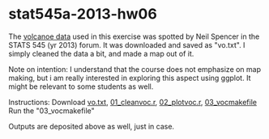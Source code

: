 stat545a-2013-hw06
==================

The [volcanoe data](https://docs.google.com/spreadsheet/ccc?key=0AonYZs4MzlZbdHU2anpicEt4cW54RGUtVzN2djcyc2c#gid=0) used in this exercise was spotted by Neil Spencer in the STATS 545 (yr 2013) forum. It was downloaded and saved as "vo.txt". I simply cleaned the data a bit, and made a map out of it. 

Note on intention:
I understand that the course does not emphasize on map making, but i am really interested in exploring this aspect using ggplot. It might be relevant to some students as well.

Instructions:
Download  [vo.txt](https://github.com/xxue/stat545a-2013-hw06/blob/master/vo.txt), [01_cleanvoc.r](https://github.com/xxue/stat545a-2013-hw06/blob/master/01_cleanvoc.r), [02_plotvoc.r](https://github.com/xxue/stat545a-2013-hw06/blob/master/02_plotvoc.r), [03_vocmakefile](https://github.com/xxue/stat545a-2013-hw06/blob/master/03_vocmakefile.r)
Run the "03_vocmakefile"

Outputs are deposited above as well, just in case.





